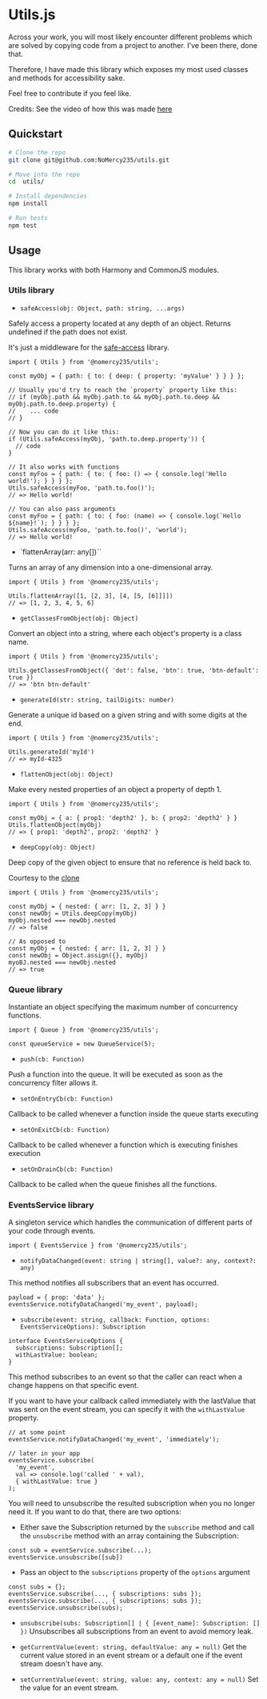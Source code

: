 # Utils.js

Across your work, you will most likely encounter different problems which are solved by copying code from a project to another. I've been there, done that.

Therefore, I have made this library which exposes my most used classes and methods for accessibility sake.

Feel free to contribute if you feel like.

Credits:
See the video of how this was made [here](http://dev.topheman.com/package-a-module-for-npm-in-commonjs-es2015-umd-with-babel-and-rollup/)

## Quickstart

``` sh
# Clone the repo
git clone git@github.com:NoMercy235/utils.git

# Move into the repo
cd  utils/

# Install dependencies
npm install

# Run tests
npm test
```

## Usage

This library works with both Harmony and CommonJS modules.

### Utils library

- `safeAccess(obj: Object, path: string, ...args)`

Safely access a property located at any depth of an object. Returns undefined if the path does not exist.

It's just a middleware for the [safe-access](https://www.npmjs.com/package/safe-access) library.

```
import { Utils } from '@nomercy235/utils';

const myObj = { path: { to: { deep: { property: 'myValue' } } } };

// Usually you'd try to reach the `property` property like this:
// if (myObj.path && myObj.path.to && myObj.path.to.deep && myObj.path.to.deep.property) {
//    ... code
// }

// Now you can do it like this:
if (Utils.safeAccess(myObj, 'path.to.deep.property')) {
  // code
}

// It also works with functions
const myFoo = { path: { to: { foo: () => { console.log('Hello world!'); } } } };
Utils.safeAccess(myFoo, 'path.to.foo()');
// => Hello world!

// You can also pass arguments
const myFoo = { path: { to: { foo: (name) => { console.log(`Hello ${name}!`); } } } };
Utils.safeAccess(myFoo, 'path.to.foo()', 'world');
// => Hello world!
```

- `flattenArray(arr: any[])``

Turns an array of any dimension into a one-dimensional array.

```
import { Utils } from '@nomercy235/utils';

Utils.flattenArray([1, [2, 3], [4, [5, [6]]]])
// => [1, 2, 3, 4, 5, 6]
```

- `getClassesFromObject(obj: Object)`

Convert an object into a string, where each object's property is a class name.

```
import { Utils } from '@nomercy235/utils';

Utils.getClassesFromObject({ 'dot': false, 'btn': true, 'btn-default': true })
// => 'btn btn-default'
```

- `generateId(str: string, tailDigits: number)`

Generate a unique id based on a given string and with some digits at the end.

```
import { Utils } from '@nomercy235/utils';

Utils.generateId('myId')
// => myId-4325
```

- `flattenObject(obj: Object)`

Make every nested properties of an object a property of depth 1.

```
import { Utils } from '@nomercy235/utils';

const myObj = { a: { prop1: 'depth2' }, b: { prop2: 'depth2' } }
Utils.flattenObject(myObj)
// => { prop1: 'depth2', prop2: 'depth2' }
```

- `deepCopy(obj: Object)`

Deep copy of the given object to ensure that no reference is held back to.

Courtesy to the [clone](https://www.npmjs.com/package/clone)

```
import { Utils } from '@nomercy235/utils';

const myObj = { nested: { arr: [1, 2, 3] } }
const newObj = Utils.deepCopy(myObj)
myObj.nested === newObj.nested
// => false

// As opposed to
const myObj = { nested: { arr: [1, 2, 3] } }
const newObj = Object.assign({}, myObj)
myoBJ.nested === newObj.nested
// => true
```

### Queue library

Instantiate an object specifying the maximum number of concurrency functions.

```
import { Queue } from '@nomercy235/utils';

const queueService = new QueueService(5);
```

- `push(cb: Function)`

Push a function into the queue. It will be executed as soon as the concurrency filter allows it.

- `setOnEntryCb(cb: Function)`

Callback to be called whenever a function inside the queue starts executing

- `setOnExitCb(cb: Function)`

Callback to be called whenever a function which is executing finishes execution

- `setOnDrainCb(cb: Function)`

Callback to be called when the queue finishes all the functions.

### EventsService library

A singleton service which handles the communication of different parts of your code through events.
```
import { EventsService } from '@nomercy235/utils';
```

- `notifyDataChanged(event: string | string[], value?: any, context?: any)`

This method notifies all subscribers that an event has occurred.

```
payload = { prop: 'data' };
eventsService.notifyDataChanged('my_event', payload);
```

- `subscribe(event: string, callback: Function, options: EventsServiceOptions): Subscription`

```
interface EventsServiceOptions {
  subscriptions: Subscription[];
  withLastValue: boolean;
}
```

This method subscribes to an event so that the caller can react when a change happens on that specific event.

If you want to have your callback called immediately with the lastValue that was sent on the event stream, you can specify it with the `withLastValue` property.

```
// at some point
eventsService.notifyDataChanged('my_event', 'immediately');

// later in your app
eventsService.subscribe(
  'my_event',
  val => console.log('called ' + val),
  { withLastValue: true }
);
```

You will need to unsubscribe the resulted subscription when you no longer need it. If you want to do that, there are two options:
- Either save the Subscription returned by the `subscribe` method and call the `unsubscribe` method with an array containing the Subscription:
```
const sub = eventService.subscribe(...);
eventsService.unsubscribe([sub])
```

- Pass an object to the `subscriptions` property of the `options` argument
```
const subs = {};
eventsService.subscribe(..., { subscriptions: subs });
eventsService.subscribe(..., { subscriptions: subs });
eventsService.unsubscribe(subs);
```

- `unsubscribe(subs: Subscription[] | { [event_name]: Subscription: [] })`
Unsubscribes all subscriptions from an event to avoid memory leak.

- `getCurrentValue(event: string, defaultValue: any = null)`
Get the current value stored in an event stream or a default one if the event stream doesn't have any.

- `setCurrentValue(event: string, value: any, context: any = null)`
Set the value for an event stream.

